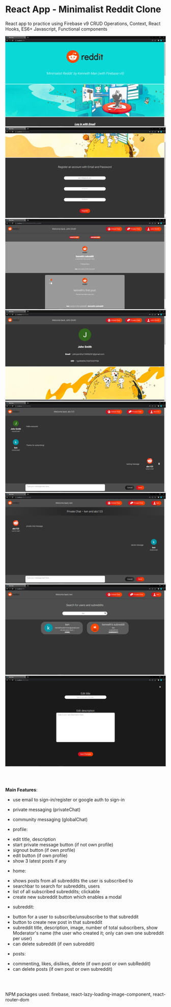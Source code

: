# React App - Minimalist Reddit Clone

React app to practice using Firebase v9 CRUD Operations, Context, React Hooks, ES6+ Javascript, Functional components

![Alt text](./src/Res/Images/sampleScreenshot1.png?raw=true "Login")
![Alt text](./src/Res/Images/sampleScreenshot2.png?raw=true "Register")
![Alt text](./src/Res/Images/sampleScreenshot3.png?raw=true "SubReddit")
![Alt text](./src/Res/Images/sampleScreenshot4.png?raw=true "Profile") 
![Alt text](./src/Res/Images/sampleScreenshot5.png?raw=true "GlobalChat") 
![Alt text](./src/Res/Images/sampleScreenshot6.png?raw=true "PrivateChat") 
![Alt text](./src/Res/Images/sampleScreenshot7.png?raw=true "SearchBar") 
![Alt text](./src/Res/Images/sampleScreenshot8.png?raw=true "Modal") 

<br/>
<br/>

__Main Features__:

* use email to sign-in/register or google auth to sign-in

* private messaging (privateChat)

* community messaging (globalChat)

* profile:
- edit title, description
- start private message button (if not own profile)
- signout button (if own profile)
- edit button (if own profile)
- show 3 latest posts if any

* home: 
- shows posts from all subreddits the user is subscribed to
- searchbar to search for subreddits, users
- list of all subscribed subreddits; clickable
- create new subreddit button which enables a modal

* subreddit: 
- button for a user to subscribe/unsubscribe to that subreddit
- button to create new post in that subreddit
- subreddit title, description, image, number of total subscribers, show Moderator's name (the user who created it; only can own one subreddit per user)
- can delete subreddit (if own subreddit)

* posts: 
- commenting, likes, dislikes, delete (if own post or own subReddit)
- can delete posts (if own post or own subreddit)

<br/>
<br/>

NPM packages used: firebase, react-lazy-loading-image-component, react-router-dom